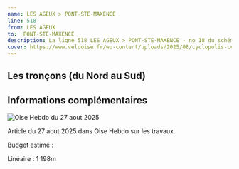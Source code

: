 ```yaml
---
name: LES AGEUX > PONT-STE-MAXENCE
line: 518
from: LES AGEUX 
to:  PONT-STE-MAXENCE 
description: La ligne 518 LES AGEUX > PONT-STE-MAXENCE - no 18 du schéma cyclable de la CCPOH  relie LES AGEUX  à PONT-STE-MAXENCE 
cover: https://www.velooise.fr/wp-content/uploads/2025/08/cyclopolis-ccpoh-18.jpg
---
```

## Les tronçons (du Nord au Sud)

## Informations complémentaires
![Oise Hebdo du 27 aout 2025](https://www.velooise.fr/wp-content/uploads/2025/08/cyclopolis-2050827.OH_.AGEUX_.jpg)

Article du 27 aout 2025 dans Oise Hebdo sur les travaux.

Budget estimé : 

Linéaire : 1 198m

